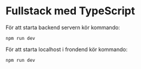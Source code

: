 # Fullstack med TypeScript

För att starta backend servern kör kommando:

``` 
npm run dev 
```

För att starta localhost i frondend kör kommando:

```
npm run dev
```
